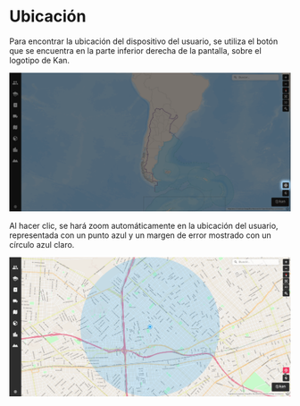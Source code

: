 # Ubicación

Para encontrar la ubicación del dispositivo del usuario, se utiliza el botón que se encuentra en la parte inferior derecha de la pantalla, sobre el logotipo de Kan.

![](../images/location1.png)

Al hacer clic, se hará zoom automáticamente en la ubicación del usuario, representada con un punto azul y un margen de error mostrado con un círculo azul claro.

![](../images/location.png)
